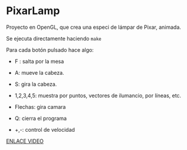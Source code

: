 # PixarLamp
Proyecto en OpenGL, que crea una especi de lámpar de Pixar, animada.

Se ejecuta directamente haciendo ```make```

Para cada botón pulsado hace algo:
- F : salta por la mesa
- A: mueve la cabeza.
- S: gira la cabeza.

- 1,2,3,4,5: muestra por puntos, vectores de ilumancio, por líneas, etc.

- Flechas: gira camara

- Q: cierra el programa

- +,-: control de velocidad

[ENLACE VIDEO](https://www.youtube.com/watch?v=NgpnS78Z0H0)
